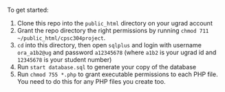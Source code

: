 To get started:

1. Clone this repo into the `public_html` directory on your ugrad account
2. Grant the repo directory the right permissions by running `chmod 711 ~/public_html/cpsc304project`.
3. `cd` into this directory, then open `sqlplus` and login with username `ora_a1b2@ug` and password `a12345678` (where `a1b2` is your ugrad id and `12345678` is your student number)
4. Run `start database.sql` to generate your copy of the database
5. Run `chmod 755 *.php` to grant executable permissions to each PHP file. You need to do this for any PHP files you create too.
